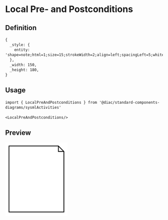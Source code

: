 # Local Pre- and Postconditions

## Definition

```
{
  _style: { 
    entity: 'shape=note;html=1;size=15;strokeWidth=2;align=left;spacingLeft=5;whiteSpace=wrap;align=center;',
  },
  _width: 150,
  _height: 180,
}
```

## Usage

```
import { LocalPreAndPostconditions } from '@diac/standard-components-diagrams/sysmlActivities'

<LocalPreAndPostconditions/>
```

## Preview

<img src="./local-pre-and-postconditions.png" width="200"/>
